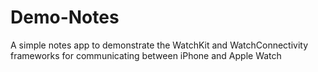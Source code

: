 # Demo-Notes
A simple notes app to demonstrate the WatchKit and WatchConnectivity frameworks for communicating between iPhone and Apple Watch
